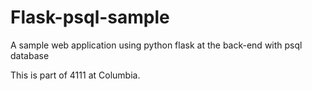# Flask-psql-sample
A sample web application using python flask at the back-end with psql database

This is part of 4111 at Columbia.
